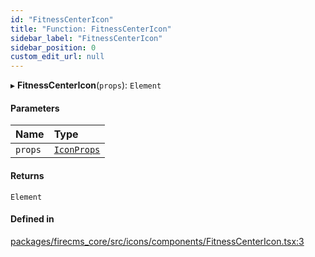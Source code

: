 ```yaml
---
id: "FitnessCenterIcon"
title: "Function: FitnessCenterIcon"
sidebar_label: "FitnessCenterIcon"
sidebar_position: 0
custom_edit_url: null
---
```


▸ **FitnessCenterIcon**(`props`): `Element`

#### Parameters

| Name | Type |
| :------ | :------ |
| `props` | [`IconProps`](../types/IconProps.md) |

#### Returns

`Element`

#### Defined in

[packages/firecms_core/src/icons/components/FitnessCenterIcon.tsx:3](https://github.com/FireCMSco/firecms/blob/d45f3739/packages/firecms_core/src/icons/components/FitnessCenterIcon.tsx#L3)
